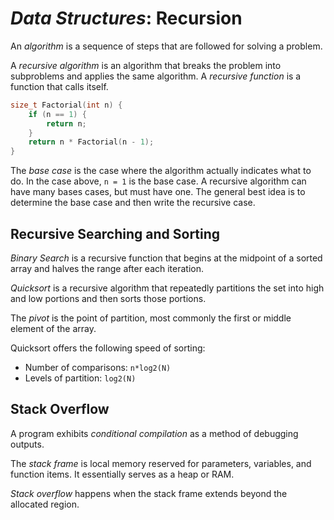 <!---
CS NOTES :: DATA STRUCTURES :: RECURSION

BY: COLE ELLIS

LAST MODIFIED: 16 DEC 2021
-->

# ***Data Structures***: Recursion
An *algorithm* is a sequence of steps that are followed for solving a problem.

A *recursive algorithm* is an algorithm that breaks the problem into subproblems and applies the same algorithm.  A *recursive function* is a function that calls itself.
```c++
size_t Factorial(int n) {
	if (n == 1) {
		return n;
	}
	return n * Factorial(n - 1);
}
```

The *base case* is the case where the algorithm actually indicates what to do.  In the case above, `n = 1` is the base case.  A recursive algorithm can have many bases cases, but must have one.  The general best idea is to determine the base case and then write the recursive case. 

## Recursive Searching and Sorting
*Binary Search* is a recursive function that begins at the midpoint of a sorted array and halves the range after each iteration.

*Quicksort* is a recursive algorithm that repeatedly partitions the set into high and low portions and then sorts those portions.

The *pivot* is the point of partition, most commonly the first or middle element of the array.

Quicksort offers the following speed of sorting:
- Number of comparisons: `n*log2(N)`
- Levels of partition: `log2(N)`

## Stack Overflow
A program exhibits *conditional compilation* as a method of debugging outputs.

The *stack frame* is local memory reserved for parameters, variables, and function items.  It essentially serves as a heap or RAM.

*Stack overflow* happens when the stack frame extends beyond the allocated region.